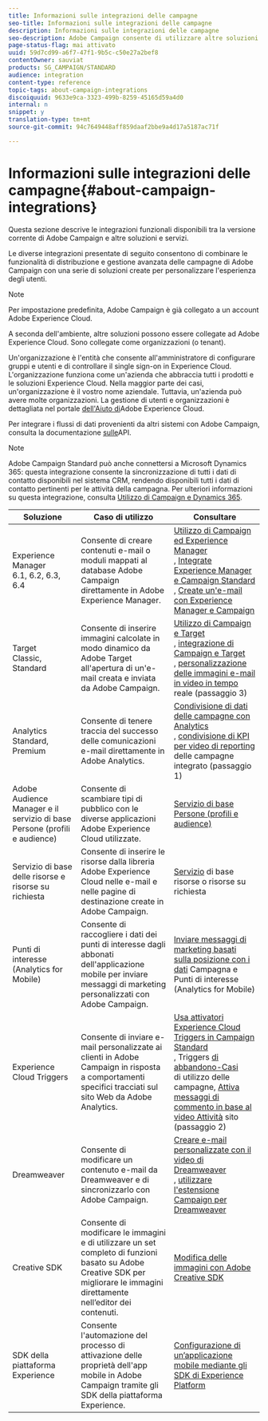 ```yaml
---
title: Informazioni sulle integrazioni delle campagne
seo-title: Informazioni sulle integrazioni delle campagne
description: Informazioni sulle integrazioni delle campagne
seo-description: Adobe Campaign consente di utilizzare altre soluzioni Adobe e combinare le loro diverse funzionalità.
page-status-flag: mai attivato
uuid: 59d7cd99-a6f7-47f1-9b5c-c50e27a2bef8
contentOwner: sauviat
products: SG_CAMPAIGN/STANDARD
audience: integration
content-type: reference
topic-tags: about-campaign-integrations
discoiquuid: 9633e9ca-3323-499b-8259-45165d59a4d0
internal: n
snippet: y
translation-type: tm+mt
source-git-commit: 94c7649448aff859daaf2bbe9a4d17a5187ac71f

---
```



# Informazioni sulle integrazioni delle campagne{#about-campaign-integrations}

Questa sezione descrive le integrazioni funzionali disponibili tra la versione corrente di Adobe Campaign e altre soluzioni e servizi.

Le diverse integrazioni presentate di seguito consentono di combinare le funzionalità di distribuzione e gestione avanzata delle campagne di Adobe Campaign con una serie di soluzioni create per personalizzare l'esperienza degli utenti.

>[!NOTE]
>
> Per impostazione predefinita, Adobe Campaign è già collegato a un account Adobe Experience Cloud.

A seconda dell'ambiente, altre soluzioni possono essere collegate ad Adobe Experience Cloud. Sono collegate come organizzazioni (o tenant).

Un'organizzazione è l'entità che consente all'amministratore di configurare gruppi e utenti e di controllare il single sign-on in Experience Cloud. L'organizzazione funziona come un'azienda che abbraccia tutti i prodotti e le soluzioni Experience Cloud. Nella maggior parte dei casi, un'organizzazione è il vostro nome aziendale. Tuttavia, un'azienda può avere molte organizzazioni. La gestione di utenti e organizzazioni è dettagliata nel portale [dell'Aiuto di](https://marketing.adobe.com/resources/help/en_US/mcloud/organizations.html)Adobe Experience Cloud.

Per integrare i flussi di dati provenienti da altri sistemi con Adobe Campaign, consulta la documentazione [sulle](https://final-docs.campaign.adobe.com/doc/standard/en/api/ACS_API.html)API.

>[!NOTE]
>
>Adobe Campaign Standard può anche connettersi a Microsoft Dynamics 365: questa integrazione consente la sincronizzazione di tutti i dati di contatto disponibili nel sistema CRM, rendendo disponibili tutti i dati di contatto pertinenti per le attività della campagna. Per ulteriori informazioni su questa integrazione, consulta [Utilizzo di Campaign e Dynamics 365](https://helpx.adobe.com/campaign/kb/acs-ms-dynamics.html).


<table> 
 <thead> 
  <tr> 
   <th> Soluzione<br /> </th> 
   <th> Caso di utilizzo<br /> </th> 
   <th> Consultare<br /> </th> 
  </tr> 
 </thead> 
 <tbody> 
  <tr> 
   <td> Experience Manager<br /> 6.1, 6.2, 6.3, 6.4<br /> </td> 
   <td> Consente di creare contenuti e-mail o moduli mappati al database Adobe Campaign direttamente in Adobe Experience Manager.<br /> </td> 
   <td> 
     <a href="../../integrating/using/integrating-with-experience-manager.md">Utilizzo di Campaign ed Experience Manager</a><br/>, <a href="https://helpx.adobe.com/experience-manager/6-4/sites/administering/using/campaignstandard.html">Integrate Experience Manager e Campaign Standard</a> <br/>, <a href="https://docs.campaign.adobe.com/doc/standard/getting_started/en/ACS_AEM.html">Create un'e-mail con Experience Manager e Campaign</a> 
    </td> 
  </tr> 
  <tr> 
   <td> Target<br /> Classic, Standard<br /> </td> 
   <td> Consente di inserire immagini calcolate in modo dinamico da Adobe Target all'apertura di un'e-mail creata e inviata da Adobe Campaign.<br /> </td> 
   <td> 
    <a href="../../integrating/using/about-campaign-target-integration.md">Utilizzo di Campaign e Target</a> <br/>, <a href="https://marketing.adobe.com/resources/help/en_US/target/a4t/c_campaign_and_target.html">integrazione di Campaign e Target</a><br/>, <a href="https://helpx.adobe.com/marketing-cloud/how-to/email-marketing.html">personalizzazione delle immagini e-mail in video in tempo</a> reale (passaggio 3)
    </td> 
  </tr> 
  <tr> 
   <td> Analytics<br /> Standard, Premium <br /> </td> 
   <td> Consente di tenere traccia del successo delle comunicazioni e-mail direttamente in Adobe Analytics.<br /> </td> 
   <td> 
    <a href="../../integrating/using/about-campaign-analytics-integration.md">Condivisione di dati delle campagne con Analytics</a><br/>, <a href="https://helpx.adobe.com/marketing-cloud/how-to/email-marketing.html">condivisione di KPI per video di reporting</a> delle campagne integrato (passaggio 1)
    </td> 
  </tr> 
  <tr> 
   <td> Adobe Audience Manager e il servizio di base Persone (profili e audience)<br /> </td> 
   <td> Consente di scambiare tipi di pubblico con le diverse applicazioni Adobe Experience Cloud utilizzate.<br /> </td> 
   <td> <a href="../../integrating/using/about-campaign-audience-manager-or-people-core-service-integration.md">Servizio di base Persone (profili e audience)</a><br /> </td> 
  </tr> 
  <tr> 
   <td> Servizio di base delle risorse e risorse su richiesta<br /> </td> 
   <td> Consente di inserire le risorse dalla libreria Adobe Experience Cloud nelle e-mail e nelle pagine di destinazione create in Adobe Campaign.<br /> </td> 
   <td> <a href="../../integrating/using/working-with-campaign-and-assets-core-service.md">Servizio</a> di base risorse o risorse su richiesta<br /> </td> 
  </tr> 
  <tr> 
   <td> Punti di interesse (Analytics for Mobile)<br /> </td> 
   <td> Consente di raccogliere i dati dei punti di interesse dagli abbonati dell'applicazione mobile per inviare messaggi di marketing personalizzati con Adobe Campaign.<br /> </td> 
   <td> <a href="../../integrating/using/about-campaign-points-of-interest-data-integration.md">Inviare messaggi di marketing basati sulla posizione con i dati</a> Campagna e Punti di interesse (Analytics for Mobile)<br /> </td> 
  </tr> 
  <tr> 
   <td> Experience Cloud Triggers<br /> </td> 
   <td> Consente di inviare e-mail personalizzate ai clienti in Adobe Campaign in risposta a comportamenti specifici tracciati sul sito Web da Adobe Analytics.<br /> </td> 
   <td> 
    <a href="../../integrating/using/about-adobe-experience-cloud-triggers.md">Usa attivatori Experience Cloud Triggers in Campaign Standard</a><br/>, Triggers <a href="../../integrating/using/abandonment-triggers-use-cases.md">di abbandono-Casi</a><br/>di utilizzo delle campagne, <a href="https://helpx.adobe.com/marketing-cloud/how-to/email-marketing.html">Attiva messaggi di commento in base al video Attività</a> sito (passaggio 2)
    </td> 
  </tr> 
  <tr> 
   <td> Dreamweaver<br /> </td> 
   <td> Consente di modificare un contenuto e-mail da Dreamweaver e di sincronizzarlo con Adobe Campaign.<br /> </td> 
   <td> 
    <a href="https://helpx.adobe.com/campaign/kt/acs/using/acs-dreamweaver-integration-feature-video-use.html">Creare e-mail personalizzate con il video di Dreamweaver</a> <br/>, <a href="https://helpx.adobe.com/dreamweaver/using/working-with-dreamweaver-and-campaign.html">utilizzare l'estensione Campaign per Dreamweaver</a> 
  </td> 
  </tr> 
  <tr> 
   <td> Creative SDK<br /> </td> 
   <td> Consente di modificare le immagini e di utilizzare un set completo di funzioni basato su Adobe Creative SDK per migliorare le immagini direttamente nell’editor dei contenuti.<br /> </td> 
   <td> <a href="../../designing/using/images.md#modifying-images-with-the-adobe-creative-sdk">Modifica delle immagini con Adobe Creative SDK</a><br /> </td> 
  </tr> 
  <tr> 
   <td> SDK della piattaforma Experience<br /> </td> 
   <td> Consente l'automazione del processo di attivazione delle proprietà dell'app mobile in Adobe Campaign tramite gli SDK della piattaforma Experience.<br /> </td> 
   <td> <a href="https://helpx.adobe.com/campaign/kb/configuring-app-sdk.html">Configurazione di un’applicazione mobile mediante gli SDK di Experience Platform</a><br /> </td> 
  </tr> 
 </tbody> 
</table>

